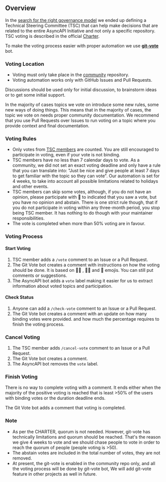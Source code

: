 ## Overview

In the [search for the right governance model](https://www.asyncapi.com/blog/governance-motivation) we ended up defining a Technical Steering Committee (TSC) that can help make decisions that are related to the entire AsyncAPI Initiative and not only a specific repository. TSC voting is described in the official [Charter](https://github.com/asyncapi/community/blob/master/CHARTER.md#4-tsc-voting).

To make the voting process easier with proper automation we use [**git-vote**](https://github.com/cncf/gitvote) bot.

### Voting Location

- Voting must only take place in the [community](https://github.com/asyncapi/community) repository.
- Voting automation works only with GitHub Issues and Pull Requests.

Discussions should be used only for initial discussion, to brainstorm ideas or to get some initial support.

In the majority of cases topics we vote on introduce some new rules, some new ways of doing things. This means that in the majority of cases, the topic we vote on needs proper community documentation. We recommend that you use Pull Requests over Issues to run voting on a topic where you provide context and final documentation.

### Voting Rules

* Only votes from [TSC members](https://www.asyncapi.com/community/tsc) are counted. You are still encouraged to participate in voting, even if your vote is not binding.
* TSC members have no less than 7 calendar days to vote. As a community, we did not set an exact voting deadline and only have a rule that you can translate into: "Just be nice and give people at least 7 days to get familiar with the topic so they can vote". Our automation is set for 4 weeks, to take into account all possible limitations related to holidays and other events.
* TSC members can skip some votes, although, if you do not have an opinion, please participate with 👀 to indicated that you saw a vote, but you have no opinion and abstain. There is one strict rule though, that if you do not participate in voting within any three-month period, you stop being TSC member. It has nothing to do though with your maintainer responsibilities.
* The vote is completed when more than 50% voting are in favour.

### Voting Process

#### Start Voting

1. TSC member adds a `/vote` comment to an Issue or a Pull Request.
2. The Git Vote bot creates a comment with instructions on how the voting should be done. It is based on  👍🏼 , 👎🏼 and 👀 emojis. You can still put comments or suggestions.
3. The AsyncAPI bot adds a `vote` label making it easier for us to extract information about voted topics and participation.

#### Check Status

1. Anyone can add a `/check-vote` comment to an Issue or a Pull Request.
2. The Git Vote bot creates a comment with an update on how many binding votes were provided. and how much the percentage requires to finish the voting process.

### Cancel Voting

1. The TSC member adds `/cancel-vote` comment to an Issue or a Pull Request.
2. The Git Vote bot creates a comment.
3. The AsyncAPI bot removes the `vote` label.

### Finish Voting

There is no way to complete voting with a comment. It ends either when the majority of the positive voting is reached that is least >50% of the users with binding votes or the duration deadline ends.

The Git Vote bot adds a comment that voting is completed.

### Note

* As per the CHARTER, quorum is not needed. However, git-vote has technically limitations and quorum should be reached. That's the reason we give 4 weeks to vote and we should chase people to vote in order to reach the quorum of people (people voting is >50).
* The abstain votes are included in the total number of votes, they are not removed.
* At present, the git-vote is enabled in the community repo only, and all the voting process will be done by git-vote bot, We will add git-vote feature in other projects as well in future.
